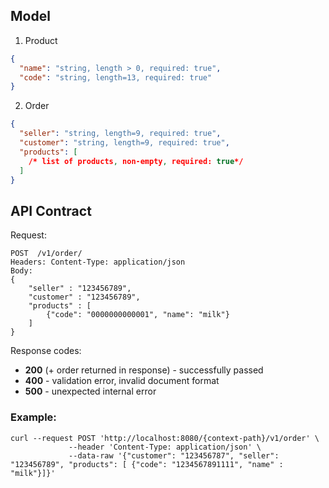 ## Model

1. Product
```json
{
  "name": "string, length > 0, required: true",
  "code": "string, length=13, required: true"
}
```

2. Order
```json
{
  "seller": "string, length=9, required: true",
  "customer": "string, length=9, required: true",
  "products": [
    /* list of products, non-empty, required: true*/
  ] 
}
```

## API Contract

Request: 
```
POST  /v1/order/
Headers: Content-Type: application/json
Body: 
{
    "seller" : "123456789",
    "customer" : "123456789",
    "products" : [
        {"code": "0000000000001", "name": "milk"}
    ]
}
```
Response codes: 

- **200** (+ order returned in response) - successfully passed
- **400** - validation error, invalid document format
- **500** - unexpected internal error

### Example:
```shell
curl --request POST 'http://localhost:8080/{context-path}/v1/order' \
             --header 'Content-Type: application/json' \
             --data-raw '{"customer": "123456787", "seller": "123456789", "products": [ {"code": "1234567891111", "name" : "milk"}]}'
```